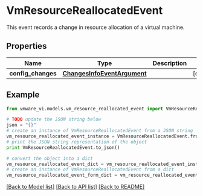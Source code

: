 # VmResourceReallocatedEvent

This event records a change in resource allocation of a virtual machine. 

## Properties
Name | Type | Description | Notes
------------ | ------------- | ------------- | -------------
**config_changes** | [**ChangesInfoEventArgument**](ChangesInfoEventArgument.md) |  | [optional] 

## Example

```python
from vmware_vi.models.vm_resource_reallocated_event import VmResourceReallocatedEvent

# TODO update the JSON string below
json = "{}"
# create an instance of VmResourceReallocatedEvent from a JSON string
vm_resource_reallocated_event_instance = VmResourceReallocatedEvent.from_json(json)
# print the JSON string representation of the object
print VmResourceReallocatedEvent.to_json()

# convert the object into a dict
vm_resource_reallocated_event_dict = vm_resource_reallocated_event_instance.to_dict()
# create an instance of VmResourceReallocatedEvent from a dict
vm_resource_reallocated_event_form_dict = vm_resource_reallocated_event.from_dict(vm_resource_reallocated_event_dict)
```
[[Back to Model list]](../README.md#documentation-for-models) [[Back to API list]](../README.md#documentation-for-api-endpoints) [[Back to README]](../README.md)


